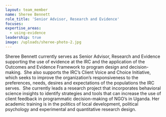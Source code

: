 ```yaml
---
layout: team_member
name: Sheree Bennett
role_title: 'Senior Advisor, Research and Evidence'
focuses:
expertise_areas:
  - using-evidence
leadership: true
image: /uploads/sheree-photo-2.jpg
---
```


Sheree Bennett currently serves as Senior Advisor, Research and Evidence supporting the use of evidence at the IRC and the application of the Outcomes and Evidence Framework to program design and decision-making.&nbsp; She also supports the IRC’s Client Voice and Choice Initiative, which seeks to improve the organization’s responsiveness to the preferences, needs, desires and expectations of the populations the IRC serves.&nbsp; She currently leads a research project that incorporates behavioral science insights to identify strategies and tools that can increase the use of client feedback in programmatic decision-making of NGO’s in Uganda. Her academic training is in the politics of local development, political psychology and experimental and quantitative research design.